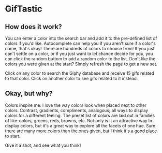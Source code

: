 # GifTastic

## How does it work?
You can enter a color into the search bar and add it to the pre-defined list of colors if you'd like. Autocomplete can help you if you aren't sure if a color's name, that's okay! There are hundreds of colors to choose from! If you just can't settle on a color, or if you just want to let chance decide for you, you can click the random buttom to add a random color to the list. Don't like the colors you were given at the start? Simply refresh the page to get a new set.

Click on any color to search the Giphy database and receive 15 gifs related to that color. Click on another color to see gifs related to it instead.

## Okay, but why?
Colors inspire me. I love the way colors look when placed next to other colors. Contrast, gradients, compliments, analogous; all ways to display colors for a different feeling. The preset list of colors are laid out in families of like-colors, greens, reds, browns, etc. Not only is it an attractive way to display colors, but it's a great way to explore all the facets of one hue. Sure there are many more colors than the ones given, but I think it's a good place to start.

Give it a shot, and see what you think!